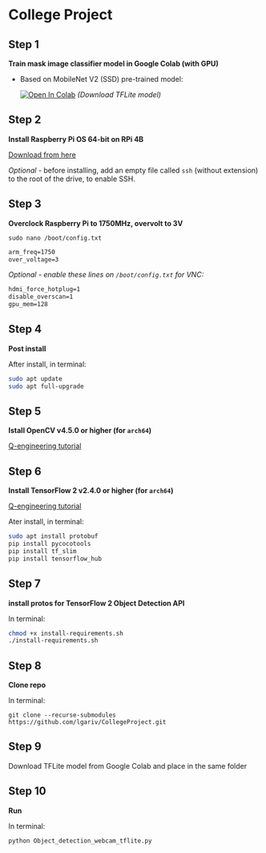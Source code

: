 # College Project

## Step 1
**Train mask image classifier model in Google Colab (with GPU)**

- Based on MobileNet V2 (SSD) pre-trained model:

  [![Open In Colab](https://colab.research.google.com/assets/colab-badge.svg)](https://colab.research.google.com/drive/1x3a_JSMoKCcjiKo2UGFiot2A4JVBdYar?usp=sharing) *(Download TFLite model)*

## Step 2
**Install Raspberry Pi OS 64-bit on RPi 4B**

[Download from here](https://downloads.raspberrypi.org/raspios_arm64/images/)

*Optional -* before installing, add an empty file called `ssh` (without extension) to the root of the drive, to enable SSH.

## Step 3
**Overclock Raspberry Pi to 1750MHz, overvolt to 3V**

`sudo nano /boot/config.txt`

```txt
arm_freq=1750
over_voltage=3
```

*Optional - enable these lines on `/boot/config.txt` for VNC:*

```txt
hdmi_force_hotplug=1
disable_overscan=1
gpu_mem=128
```

## Step 4
**Post install**

After install, in terminal:

```bash
sudo apt update
sudo apt full-upgrade
```

## Step 5
**Istall OpenCV v4.5.0 or higher (for `arch64`)**

[Q-engineering tutorial](https://qengineering.eu/install-opencv-4.5-on-raspberry-64-os.html)

## Step 6
**Install TensorFlow 2 v2.4.0 or higher (for `arch64`)**

[Q-engineering tutorial](https://qengineering.eu/install-tensorflow-2.4.0-on-raspberry-64-os.html)

Ater install, in terminal:

```bash
sudo apt install protobuf
pip install pycocotools
pip install tf_slim
pip install tensorflow_hub
```
## Step 7
**install protos for TensorFlow 2 Object Detection API**

In terminal:

```bash
chmod +x install-requirements.sh
./install-requirements.sh
```

## Step 8
**Clone repo**

In terminal:

`git clone --recurse-submodules https://github.com/lgariv/CollegeProject.git`

## Step 9
Download TFLite model from Google Colab and place in the same folder

## Step 10
**Run**

In terminal:

```bash
python Object_detection_webcam_tflite.py
```
